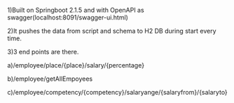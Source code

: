 1)Built on Springboot 2.1.5 and with OpenAPI as swagger(localhost:8091/swagger-ui.html)

2)It pushes the data from script and schema to H2 DB during start every time.

3)3 end points are there.

a)/employee/place/{place}/salary/{percentage}

b)/employee/getAllEmpoyees

c)/employee/competency/{competency}/salaryange/{salaryfrom}/{salaryto}

